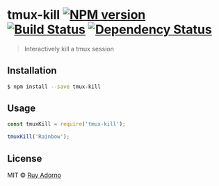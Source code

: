 # tmux-kill [![NPM version][npm-image]][npm-url] [![Build Status][travis-image]][travis-url] [![Dependency Status][daviddm-image]][daviddm-url]
> Interactively kill a tmux session

## Installation

```sh
$ npm install --save tmux-kill
```

## Usage

```js
const tmuxKill = require('tmux-kill');

tmuxKill('Rainbow');
```
## License

MIT © [Ruy Adorno](http://ruyadorno.com)


[npm-image]: https://badge.fury.io/js/tmux-kill.svg
[npm-url]: https://npmjs.org/package/tmux-kill
[travis-image]: https://travis-ci.org/ruyadorno/tmux-kill.svg?branch=master
[travis-url]: https://travis-ci.org/ruyadorno/tmux-kill
[daviddm-image]: https://david-dm.org/ruyadorno/tmux-kill.svg?theme=shields.io
[daviddm-url]: https://david-dm.org/ruyadorno/tmux-kill
